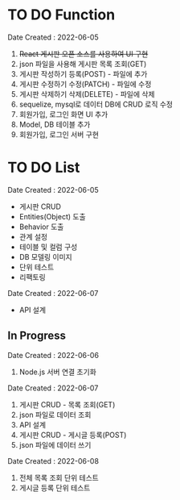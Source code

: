 # TO DO Function

Date Created : 2022-06-05

1. ~~React 게시판 오픈 소스를 사용하여 UI 구현~~
2. json 파일을 사용해 게시판 목록 조회(GET)
3. 게시판 작성하기 등록(POST) - 파일에 추가
4. 게시판 수정하기 수정(PATCH) - 파일에 수정
5. 게시판 삭제하기 삭제(DELETE) - 파일에 삭제
6. sequelize, mysql로 데이터 DB에 CRUD 로직 수정
7. 회원가입, 로그인 화면 UI 추가
8. Model, DB 테이블 추가
9. 회원가입, 로그인 서버 구현

# TO DO List

Date Created : 2022-06-05

- 게시판 CRUD
- Entities(Object) 도출
- Behavior 도출
- 관계 설정
- 테이블 및 컬럼 구성
- DB 모델링 이미지
- 단위 테스트
- 리팩토링

Date Created : 2022-06-07

- API 설계

## In Progress

Date Created : 2022-06-06

1. Node.js 서버 연결 초기화

Date Created : 2022-06-07

1. 게시판 CRUD - 목록 조회(GET)
2. json 파일로 데이터 조회
3. API 설계
4. 게시판 CRUD - 게시글 등록(POST)
5. json 파일에 데이터 쓰기

Date Created : 2022-06-08

1. 전체 목록 조회 단위 테스트
2. 게시글 등록 단위 테스트
